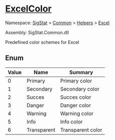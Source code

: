 # [ExcelColor](./ExcelColor.md)
Namespace: [SigStat]() > [Common]() > [Helpers]() > [Excel]()

Assembly: SigStat.Common.dll


Predefined color schemes for Excel

##	Enum

| Value | Name | Summary | 
| --- | --- | --- | 
| 0 | Primary | Primary color | 
| 1 | Secondary | Secondary color | 
| 2 | Succes | Succes color | 
| 3 | Danger | Danger color | 
| 4 | Warning | Warning color | 
| 5 | Info | Info color | 
| 6 | Transparent | Transparent color | 


